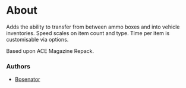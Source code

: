 # About

Adds the ability to transfer from between ammo boxes and into vehicle inventories. Speed scales on item count and type. Time per item is customisable via options.

Based upon ACE Magazine Repack.

### Authors

- [Bosenator](http://github.com/Bosenator)
